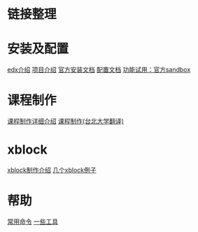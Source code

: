 链接整理
============

安装及配置
======
[edx介绍](http://edx-developer-guide.readthedocs.org/en/latest/)
[项目介绍](http://code.edx.org)
[官方安装文档](https://github.com/edx/configuration/wiki/edX-Ubuntu-12.04-64-bit-Installation)
[配置文档](https://github.com/edx/configuration/wiki/edX-Managing-the-Production-Stack)
[功能试用：官方sandbox](https://github.com/edx/edx-platform/wiki/Open-edx-sandbox-website)

课程制作
======
[课程制作详细介绍](http://edx-partner-course-staff.readthedocs.org/en/latest/exercises_tools/external_graders.html)
[课程制作(台北大学翻译)](http://edx-ca-zhtw.readthedocs.org/zh_TW/latest/)


xblock
======
[xblock制作介绍](http://xblock.readthedocs.org/en/latest/)
[几个xblock例子](https://github.com/edx-solutions)

帮助
======
[常用命令](https://github.com/edx/edx-platform/wiki/Shell-commands)
[一些工具](https://github.com/edx/edx-tools/wiki)

